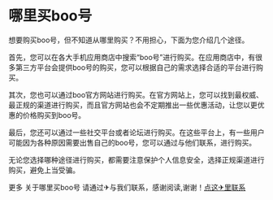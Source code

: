 # 哪里买boo号

想要购买boo号，但不知道从哪里购买？不用担心，下面为您介绍几个途径。

首先，您可以在各大手机应用商店中搜索“boo号”进行购买。在应用商店中，有很多第三方平台会提供boo号的购买，您可以根据自己的需求选择合适的平台进行购买。

其次，您也可以通过boo官方网站进行购买。在官方网站上，您可以找到最权威、最正规的渠道进行购买，而且官方网站也会不定期推出一些优惠活动，让您以更优惠的价格购买到boo号。

最后，您还可以通过一些社交平台或者论坛进行购买。在这些平台上，有一些用户可能因为各种原因需要出售自己的boo号，您可以通过与他们联系，进行购买。

无论您选择哪种途径进行购买，都需要注意保护个人信息安全，选择正规渠道进行购买，避免上当受骗。

更多 关于哪里买boo号 请通过✈与我们联系，感谢阅读,谢谢！[点这✈里联系](https://add.k02.cc)